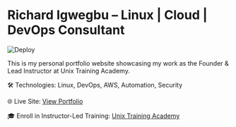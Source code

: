 # Richard Igwegbu – Linux | Cloud | DevOps Consultant

![Deploy](https://github.com/richardigwegbu1/richard_portfolio_site/actions/workflows/deploy.yml/badge.svg)

This is my personal portfolio website showcasing my work as the Founder & Lead Instructor at Unix Training Academy.

🛠️ Technologies: Linux, DevOps, AWS, Automation, Security

🌐 Live Site: [View Portfolio](https://YOUR_USERNAME.github.io/richard_portfolio_site/)

🎓 Enroll in Instructor-Led Training: [Unix Training Academy](https://www.unixtrainingacademy.com/enrollment)

